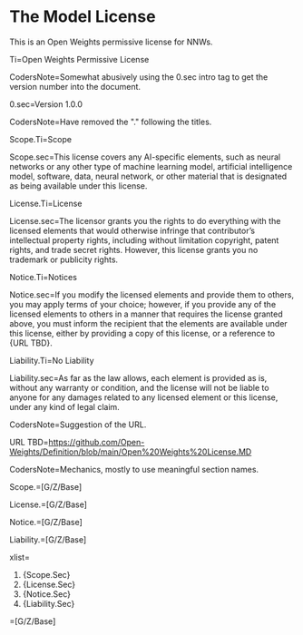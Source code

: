# The Model License

This is an Open Weights permissive license for NNWs.

Ti=Open Weights Permissive License

CodersNote=Somewhat abusively using the 0.sec intro tag to get the version number into the document.

0.sec=Version 1.0.0

CodersNote=Have removed the "." following the titles.

Scope.Ti=Scope 

Scope.sec=This license covers any AI-specific elements, such as neural networks or any other type of machine learning model, artificial intelligence model, software, data, neural network, or other material that is designated as being available under this license.

License.Ti=License 

License.sec=The licensor grants you the rights to do everything with the licensed elements that would otherwise infringe that contributor’s intellectual property rights, including without limitation copyright, patent rights, and trade secret rights. However, this license grants you no trademark or publicity rights.

Notice.Ti=Notices

Notice.sec=If you modify the licensed elements and provide them to others, you may apply terms of your choice; however, if you provide any of the licensed elements to others in a manner that requires the license granted above, you must inform the recipient that the elements are available under this license, either by providing a copy of this license, or a reference to {URL TBD}.

Liability.Ti=No Liability

Liability.sec=As far as the law allows, each element is provided as is, without any warranty or condition, and the license will not be liable to anyone for any damages related to any licensed element or this license, under any kind of legal claim.

CodersNote=Suggestion of the URL.

URL TBD=<a href="https://github.com/Open-Weights/Definition/blob/main/Open%20Weights%20License.MD">https://github.com/Open-Weights/Definition/blob/main/Open%20Weights%20License.MD</a>


CodersNote=Mechanics, mostly to use meaningful section names.

Scope.=[G/Z/Base]

License.=[G/Z/Base]

Notice.=[G/Z/Base]

Liability.=[G/Z/Base]

xlist=<ol><li>{Scope.Sec}<li>{License.Sec}<li>{Notice.Sec}<li>{Liability.Sec}</ol>

=[G/Z/Base]

